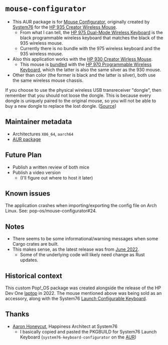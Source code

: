 # `mouse-configurator`

* This AUR package is for [Mouse Configurator](https://github.com/pop-os/mouse-configurator), originally created by [System76](https://system76.com/) for the [HP 935 Creator Wireless Mouse](https://www.hp.com/us-en/shop/pdp/hp-935-creator-wireless-mouse).
    * From what I can tell, the [HP 975 Dual-Mode Wireless Keyboard](https://www.hp.com/us-en/shop/pdp/hp-975-dual-mode-wireless-keyboard-p-3z726aa-aba-1) is the black programmable wireless keyboard that matches the black of the 935 wireless mouse.
    * Currently there is no bundle with the 975 wireless keyboard and the 935 wireless mouse.
* Also this application works with the [HP 930 Creator Wirless Mouse](https://www.hp.com/us-en/shop/pdp/hp-silver-930-creator-wireless-mouse).
    * This mouse is [bundled](https://www.hp.com/us-en/shop/pdp/hp-programmable-wireless-keyboard-wireless-creator-mouse-bundle-970-kb-930-ms-kit) with the [HP 970 Programmable Wireless Keyboard](https://www.hp.com/us-en/shop/pdp/hp-970-programmable-wireless-keyboard), which the latter is also the same silver as the 930 mouse.
* Other than color (the former is black and the latter is silver), both use the same wireless mouse chassis.

If you choose to use the physical wireless USB transreceiver "dongle", then
remember that you should not loose the dongle.  This is because every dongle is
uniquely paired to the original mouse, so you will not be able to buy a
new dongle to replace the lost dongle.  ([Source](https://h30434.www3.hp.com/t5/Desktop-Hardware-and-Upgrade-Questions/Lost-my-USB-receiver-for-my-wireless-HP-keyboard-and-mouse/td-p/8664321))

## Maintainer metadata
* Architectures `X86_64`, `aarch64`
* [AUR package](https://aur.archlinux.org/packages/mouse-configurator)

## Future Plan
* Publish a written review of both mice
* Publish a video version
    * (I'll figure out where to host it later)

## Known issues
The application crashes when importing/exporting the config file on Arch Linux.
See: pop-os/mouse-configurator#24.

## Notes
* There seems to be some informational/warning messages when some Cargo crates are built.
* This makes sense, as the latest release was from [June 2022](https://github.com/pop-os/mouse-configurator/releases/tag/v1.0.0).
    * Some of the underlying code will likely need change as Rust updates.

## Historical context
This custom Pop!\_OS package was created alongside the release of the HP Dev One
[laptop](https://en.wikipedia.org/wiki/HP_EliteBook#HP_Dev_One) in 2022.  The
mouse mentioned above was being sold as an accessory, along with the System76
[Launch Configurable Keyboard](https://system76.com/accessories/launch).

## Thanks
* [Aaron Honeycut](https://ahoneybun.net/), Happiness Architect at System76
    * I basically copied and pasted the PKGBUILD for System76 Launch Keyboard (`system76-keyboard-configurator` on the [AUR](https://aur.archlinux.org/packages/system76-keyboard-configurator))
